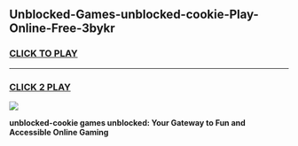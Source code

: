 
## Unblocked-Games-unblocked-cookie-Play-Online-Free-3bykr
<h3>
<a href="https://premium76.site?title=unblocked-cookie&ref=26A">CLICK TO PLAY</a></h3>
<hr>

<h3>
<a href="https://premium76.site?title=unblocked-cookie&ref=26A">CLICK 2 PLAY</a>
  
</h3>

<a href="https://premium76.site?title=unblocked-cookie&ref=26A"><img src="https://clearcache.store/games.png"></a>


**unblocked-cookie games unblocked: Your Gateway to Fun and Accessible Online Gaming**
